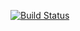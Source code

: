 
[![Build Status](https://travis-ci.org/bhuvana04/Fresh.svg?branch=master)](https://travis-ci.org/bhuvana04/Fresh)
